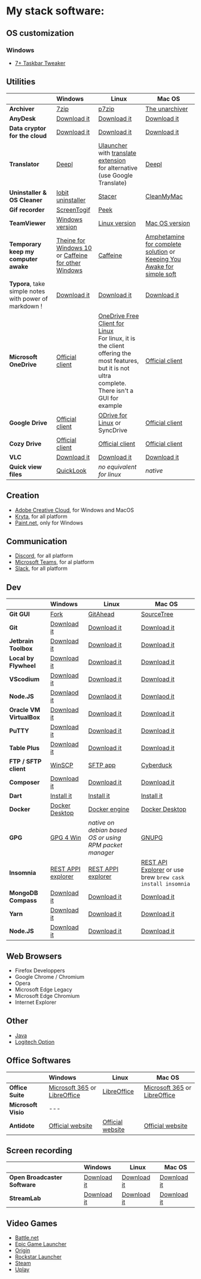 # My stack software:

## OS customization

### Windows
- [7+ Taskbar Tweaker](https://rammichael.com/7-taskbar-tweaker)

## Utilities

|                                | Windows                                                                             | Linux                                                        | Mac OS                                                       |
| ------------------------------ | :---------------------------------------------------------------------------------- | ------------------------------------------------------------ | ------------------------------------------------------------ |
| **Archiver**                   | [7zip](https://www.7-zip.org/download.html)                                         | [p7zip](https://doc.ubuntu-fr.org/p7zip)                     | [The unarchiver](https://apps.apple.com/us/app/the-unarchiver/id425424353) |
| **AnyDesk**                    | [Download it](https://anydesk.com/fr/downloads/windows)                             | [Download it](https://anydesk.com/fr/downloads/windows)      | [Download it](https://anydesk.com/fr/downloads/windows)      |
| **Data cryptor for the cloud** | [Download it](https://cryptomator.org)                                              | [Download it](https://cryptomator.org)                       | [Download it](https://cryptomator.org)                       |
| **Translator**                 | [Deepl](https://www.deepl.com/translator)                                           | [Ulauncher](https://github.com/Ulauncher/Ulauncher) with [translate extension](https://github.com/nesivmi/ulauncher-translate)<br />for alternative (use Google Translate) | [Deepl](https://www.deepl.com/translator) |
| **Uninstaller & OS Cleaner**   | [Iobit uninstaller](https://www.iobit.com/fr/advanceduninstaller.php)               | [Stacer](https://github.com/oguzhaninan/Stacer)     | [CleanMyMac](https://cleanmymac.com)                         |
| **Gif recorder**               | [ScreenTogif](https://www.screentogif.com)                                          | [Peek](https://github.com/phw/peek)                          |                                                              |
| **TeamViewer**                 | [Windows version](https://www.teamviewer.com/fr/telecharger/windows/)               | [Linux version](https://www.teamviewer.com/fr/telecharger/linux/) | [Mac OS version](https://www.teamviewer.com/fr/telecharger/mac-os/) |
| **Temporary keep my computer awake** | [Theine for Windows 10](https://www.microsoft.com/fr-fr/p/theine/9ntdtc99pp06)<br /> or [Caffeine for other Windows](https://www.zhornsoftware.co.uk/caffeine/#download)               | [Caffeine](https://launchpad.net/~caffeine-developers/+archive/ubuntu/ppa)|[Amphetamine for complete solution](https://apps.apple.com/us/app/amphetamine/id937984704?mt=12) or [Keeping You Awake for simple soft](https://keepingyouawake.app) |
| **Typora**, take simple notes with power of markdown ! | [Download it](https://typora.io/#download)                  | [Download it](https://typora.io/#download)                   | [Download it](https://typora.io/#download)                   |
| **Microsoft OneDrive**         | [Official client](https://www.microsoft.com/fr-fr/microsoft-365/onedrive/download)  | [OneDrive Free Client for Linux](https://github.com/skilion/onedrive)<br />For linux, it is the client offering the most features, but it is not ultra complete. There isn't a GUI for example | [Official client](https://www.microsoft.com/fr-fr/microsoft-365/onedrive/download) |
| **Google Drive**               | [Official client](https://www.google.com/intl/en_tg/drive/download/)                | [ODrive for Linux](https://github.com/liberodark/ODrive) or SyncDrive | [Official client](https://www.google.com/intl/en_tg/drive/download/) |
| **Cozy Drive**                 | [Official client](https://cozy.io/fr/download/#desktop)                             | [Official client](https://cozy.io/fr/download/#desktop)      | [Official client](https://cozy.io/fr/download/#desktop)      |
| **VLC**                        | [Download it](https://www.videolan.org/vlc/download-windows.html)                   | [Download it](https://www.videolan.org/vlc/#download)   | [Download it](https://www.videolan.org/vlc/download-macosx.html) |
| **Quick view files**           | [QuickLook](https://www.microsoft.com/fr-fr/p/quicklook/9nv4bs3l1h4s)               | _no equivalent for linux_                           | _native_                                                     |


## Creation

- [Adobe Creative Cloud](https://www.adobe.com/fr/creativecloud/desktop-app.html), for Windows and MacOS
- [Kryta](https://krita.org/fr/telechargement/krita-desktop/), for all platform
- [Paint.net](https://www.getpaint.net/download.html), only for Windows

## Communication

- [Discord](https://discord.com/download), for all platform
- [Microsoft Teams](https://www.microsoft.com/fr-fr/microsoft-365/microsoft-teams/download-app), for al platform
- [Slack](slack.com/intl/fr-fr/downloads), for all platform

## Dev

|                                | Windows                                                                             | Linux                                                                              | Mac OS                                                                                                           |
| ------------------------------ | :---------------------------------------------------------------------------------- | ---------------------------------------------------------------------------------- | ---------------------------------------------------------------------------------------------------------------- |
| **Git GUI**                    | [Fork](https://git-fork.com)                                                        | [GitAhead](https://gitahead.github.io/gitahead.com/)                               | [SourceTree](https://www.sourcetreeapp.com)                                                                      |
| **Git**                        | [Download it](https://git-scm.com/downloads)                                        | [Download it](https://git-scm.com/downloads)                                       | [Download it](https://git-scm.com/downloads)                                                                     |
| **Jetbrain Toolbox**           | [Download it](https://www.jetbrains.com/fr-fr/toolbox-app)                          | [Download it](https://www.jetbrains.com/fr-fr/toolbox-app)                         | [Download it](https://www.jetbrains.com/fr-fr/toolbox-app)                                                       |
| **Local by Flywheel**          | [Download it](https://localwp.com)                                                  | [Download it](https://localwp.com)                                                 | [Download it](https://localwp.com)                                                                               |
| **VScodium**                   | [Download it](https://vscodium.com/#install)                                        | [Download it](https://vscodium.com/#install)                                       | [Download it](https://vscodium.com/#install)                                                                     |
| **Node.JS**                    | [Downlaod it](https://nodejs.org/fr/download)                                       | [Downlaod it](https://nodejs.org/fr/download)                                      | [Downlaod it](https://nodejs.org/fr/download)                                                                    |
| **Oracle VM VirtualBox**       | [Download it](https://www.virtualbox.org/wiki/Downloads)                            | [Download it](https://www.virtualbox.org/wiki/Downloads)                           | [Download it](https://www.virtualbox.org/wiki/Downloads)                                                         |
| **PuTTY**                      | [Download it](https://www.putty.org)                                                | [Download it](https://doc.ubuntu-fr.org/putty)                                     | [Download it](https://www.ssh.com/ssh/putty/mac/)                                                                |
| **Table Plus**                 | [Download it](https://tableplus.com/download)                                       | [Download it](https://tableplus.com/download)                                      | [Download it](https://tableplus.com/download)                                                                    |
| **FTP / SFTP client**          | [WinSCP](https://winscp.net/eng/download.php)                                       | [SFTP app](https://www.sftpapp.com/download/linux)                                 | [Cyberduck](https://cyberduck.io)                                                                                |
| **Composer**                   | [Download it](https://getcomposer.org/download/)                                    | [Download it](https://getcomposer.org/download/)                                   | [Download it](https://getcomposer.org/download/)                                                                 |
| **Dart**                       | [Install it](https://dart.dev/get-dart)                                             | [Install it](https://dart.dev/get-dart)                                            | [Install it](https://dart.dev/get-dart)                                                                          |
| **Docker**                     | [Docker Desktop](https://docs.docker.com/docker-for-windows/install/)               | [Docker engine](https://docs.docker.com/engine/install/#server)                    | [Docker Desktop](https://docs.docker.com/docker-for-mac/install/)                                                |
| **GPG**                        | [GPG 4 Win](https://gpg4win.org/download.html)                                      | _native on debian based OS or using RPM packet manager_                            | [GNUPG](https://sourceforge.net/p/gpgosx/docu/Download/)                                                         |
| **Insomnia**                   | [REST APPI explorer](https://updates.insomnia.rest/downloads/windows/latest)        | [REST APPI explorer](https://support.insomnia.rest/article/23-installation#linux)  | [REST API Explorer](https://updates.insomnia.rest/downloads/mac/latest) or use brew `brew cask install insomnia` |
| **MongoDB Compass**            | [Download it](https://www.mongodb.com/try/download/compass#mongodb-shell)           | [Download it](https://www.mongodb.com/try/download/compass#mongodb-shell)          | [Download it](https://www.mongodb.com/try/download/compass#mongodb-shell)                                        |
| **Yarn**                       | [Download it](https://classic.yarnpkg.com/fr/docs/install/)                         | [Download it](https://classic.yarnpkg.com/fr/docs/install/)                        | [Download it](https://classic.yarnpkg.com/fr/docs/install/)                                                      |
| **Node.JS**                    | [Download it](https://nodejs.org/en/download/)                                      | [Download it](https://nodejs.org/en/download/)                                     | [Download it](https://nodejs.org/en/download/)                                                                   |


## Web Browsers

- Firefox Developpers
- Google Chrome / Chromium
- Opera
- Microsoft Edge Legacy
- Microsoft Edge Chromium
- Internet Explorer

## Other

- [Java](https://www.java.com/download/manual.jsp)
- [Logitech Option](https://www.logitech.fr/product/options)

## Office Softwares

|                                | Windows                                                                                              | Linux                                                                              | Mac OS                                                                                                           |
| ------------------------------ | :--------------------------------------------------------------------------------------------------- | ---------------------------------------------------------------------------------- | ---------------------------------------------------------------------------------------------------------------- |
| **Office Suite**               | [Microsoft 365](https://www.office.com) or [LibreOffice](https://libreoffice.org/download/download/) | [LibreOffice](https://libreoffice.org/download/download/)                          | [Microsoft 365](https://www.office.com) or [LibreOffice](https://libreoffice.org/download/download/)             |
| **Microsoft Visio**            | ---                                                                                                  |                                                                                    |                                                                                                                  |
| **Antidote**                   | [Official website](https://www.antidote.info/)                                                       | [Official website](https://www.antidote.info/)                                     | [Official website](https://www.antidote.info/)                                                                   |

## Screen recording

|                                | Windows                                                                                              | Linux                                                                              | Mac OS                                                                                                           |
| ------------------------------ | :--------------------------------------------------------------------------------------------------- | ---------------------------------------------------------------------------------- | ---------------------------------------------------------------------------------------------------------------- |
| **Open Broadcaster Software**  | [Download it](https://obsproject.com/download)                                                       | [Download it](https://obsproject.com/download)                                     | [Download it](https://obsproject.com/download)                                                                   |
| **StreamLab**                  | [Download it](https://streamlabs.com/slobs/download)                                                 | [Download it](https://streamlabs.com/slobs/download)                               | [Download it](https://streamlabs.com/slobs/download)                                                             |

## Video Games

- [Battle.net](https://www.blizzard.com/fr-fr/apps/battle.net/desktop)
- [Epic Game Launcher](https://www.epicgames.com/store/fr-FR/download)
- [Origin](https://www.origin.com/fra/fr-fr/store/download)
- [Rockstar Launcher](https://fr.socialclub.rockstargames.com/rockstar-games-launcher)
- [Steam](https://store.steampowered.com/about)
- [Uplay](https://uplay.ubisoft.com)
